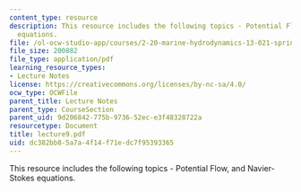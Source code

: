 ```yaml
---
content_type: resource
description: This resource includes the following topics - Potential Flow, and Navier-Stokes
  equations.
file: /ol-ocw-studio-app/courses/2-20-marine-hydrodynamics-13-021-spring-2005/dc382bb85a7a4f14f71edc7f95393365_lecture9.pdf
file_size: 200882
file_type: application/pdf
learning_resource_types:
- Lecture Notes
license: https://creativecommons.org/licenses/by-nc-sa/4.0/
ocw_type: OCWFile
parent_title: Lecture Notes
parent_type: CourseSection
parent_uid: 9d206842-775b-9736-52ec-e3f48328722a
resourcetype: Document
title: lecture9.pdf
uid: dc382bb8-5a7a-4f14-f71e-dc7f95393365
---
```

This resource includes the following topics - Potential Flow, and Navier-Stokes equations.